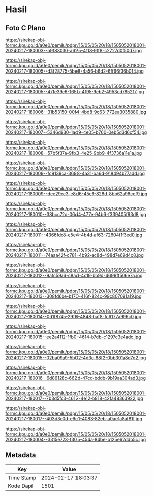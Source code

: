 # Hasil

## Foto C Plano

https://sirekap-obj-formc.kpu.go.id/a0e0/pemilu/pdpr/15/05/05/20/18/1505052018001-20240217-180003--a9f83030-a625-4118-9ff8-c2727d0f50d7.jpg

https://sirekap-obj-formc.kpu.go.id/a0e0/pemilu/pdpr/15/05/05/20/18/1505052018001-20240217-180005--d3f28775-5be8-4a56-b6d2-6ff66f36b014.jpg

https://sirekap-obj-formc.kpu.go.id/a0e0/pemilu/pdpr/15/05/05/20/18/1505052018001-20240217-180005--47fe39e6-165b-4f95-9eb2-4953cd785217.jpg

https://sirekap-obj-formc.kpu.go.id/a0e0/pemilu/pdpr/15/05/05/20/18/1505052018001-20240217-180006--31b53150-00f4-4bd8-9c63-772ea3035880.jpg

https://sirekap-obj-formc.kpu.go.id/a0e0/pemilu/pdpr/15/05/05/20/18/1505052018001-20240217-180007--5346d930-1ad9-4e05-b760-0eb5d3d6cf54.jpg

https://sirekap-obj-formc.kpu.go.id/a0e0/pemilu/pdpr/15/05/05/20/18/1505052018001-20240217-180008--57b5f37a-9fb3-4e25-9bb9-4f3736a11e1a.jpg

https://sirekap-obj-formc.kpu.go.id/a0e0/pemilu/pdpr/15/05/05/20/18/1505052018001-20240217-180009--fc9139ca-3698-4a31-ba6d-918494b77add.jpg

https://sirekap-obj-formc.kpu.go.id/a0e0/pemilu/pdpr/15/05/05/20/18/1505052018001-20240217-180009--dee29ec3-e8d6-45c6-828d-8bb62a96ccf9.jpg

https://sirekap-obj-formc.kpu.go.id/a0e0/pemilu/pdpr/15/05/05/20/18/1505052018001-20240217-180010--38bcc72d-06d4-477e-94b6-f339405f93d8.jpg

https://sirekap-obj-formc.kpu.go.id/a0e0/pemilu/pdpr/15/05/05/20/18/1505052018001-20240217-180011--4366fdc8-e5e4-4b4d-af63-72604f1f3ed0.jpg

https://sirekap-obj-formc.kpu.go.id/a0e0/pemilu/pdpr/15/05/05/20/18/1505052018001-20240217-180011--74aaa42f-c781-4b92-ac8d-498d7e69d4c8.jpg

https://sirekap-obj-formc.kpu.go.id/a0e0/pemilu/pdpr/15/05/05/20/18/1505052018001-20240217-180012--9afc59a6-c8ad-4c19-bb9d-4699ff506e7a.jpg

https://sirekap-obj-formc.kpu.go.id/a0e0/pemilu/pdpr/15/05/05/20/18/1505052018001-20240217-180013--308fd6be-b170-416f-824c-99c807091a19.jpg

https://sirekap-obj-formc.kpu.go.id/a0e0/pemilu/pdpr/15/05/05/20/18/1505052018001-20240217-180014--0d1f8745-29f6-4848-baf8-fc6177a996c0.jpg

https://sirekap-obj-formc.kpu.go.id/a0e0/pemilu/pdpr/15/05/05/20/18/1505052018001-20240217-180015--ee2a4112-1fb0-4614-b7db-c1297c3e4adc.jpg

https://sirekap-obj-formc.kpu.go.id/a0e0/pemilu/pdpr/15/05/05/20/18/1505052018001-20240217-180015--02ba09a9-5b02-4d3c-88f2-0bb301a8d7d2.jpg

https://sirekap-obj-formc.kpu.go.id/a0e0/pemilu/pdpr/15/05/05/20/18/1505052018001-20240217-180016--6d86128c-662d-47cd-bddb-9b19aa304ad3.jpg

https://sirekap-obj-formc.kpu.go.id/a0e0/pemilu/pdpr/15/05/05/20/18/1505052018001-20240217-180017--7b3d5fc3-4612-4e12-b818-42fa48363922.jpg

https://sirekap-obj-formc.kpu.go.id/a0e0/pemilu/pdpr/15/05/05/20/18/1505052018001-20240217-180017--403d3e0d-e6c1-4083-82eb-a0ae1a8af81f.jpg

https://sirekap-obj-formc.kpu.go.id/a0e0/pemilu/pdpr/15/05/05/20/18/1505052018001-20240217-180004--3315e723-f305-454a-84be-b125e62ddb5c.jpg


## Metadata

| Key        | Value               |
| ---------- | ------------------- |
| Time Stamp | 2024-02-17 18:03:37 |
| Kode Dapil | 1501                |



